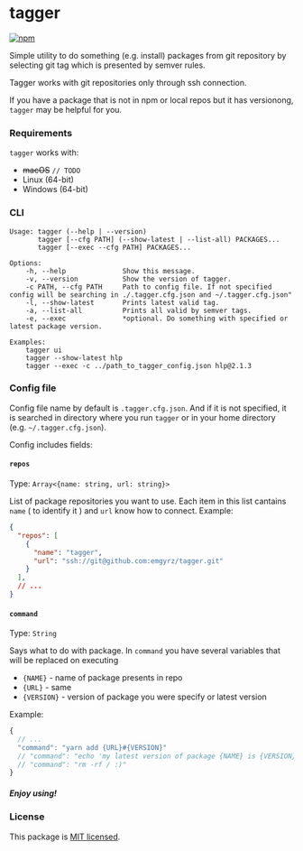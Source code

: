 # tagger


[![npm](https://img.shields.io/npm/v/tagger-bin.svg)](https://www.npmjs.com/package/tagger-bin)

Simple utility to do something (e.g. install) packages from git repository by selecting git tag which is presented by semver rules.

Tagger works with git repositories only through ssh connection.

If you have a package that is not in npm or local repos but it has versionong, `tagger` may be helpful for you.


### Requirements
`tagger` works with:
  - ~~macOS~~ `// TODO`
  - Linux (64-bit)
  - Windows (64-bit)



### CLI
```
Usage: tagger (--help | --version)
       tagger [--cfg PATH] (--show-latest | --list-all) PACKAGES...
       tagger [--exec --cfg PATH] PACKAGES...

Options:
    -h, --help              Show this message.
    -v, --version           Show the version of tagger.
    -c PATH, --cfg PATH     Path to config file. If not specified config will be searching in ./.tagger.cfg.json and ~/.tagger.cfg.json"
    -l, --show-latest       Prints latest valid tag.
    -a, --list-all          Prints all valid by semver tags.
    -e, --exec              *optional. Do something with specified or latest package version.

Examples:
    tagger ui
    tagger --show-latest hlp
    tagger --exec -c ../path_to_tagger_config.json hlp@2.1.3
```

### Config file
Config file name by default is `.tagger.cfg.json`. And if it is not specified, it is searched in directory where you run `tagger` or in your home directory (e.g. `~/.tagger.cfg.json`).

Config includes fields:
#### `repos`
Type: `Array<{name: string, url: string}>`

List of package repositories you want to use. Each item in this list cantains `name` ( to identify it )
and `url` know how to connect.
Example:
```json
{
  "repos": [
    {
      "name": "tagger",
      "url": "ssh://git@github.com:emgyrz/tagger.git"
    }
  ],
  // ...
}
```

#### `command`
Type: `String`

Says what to do with package. In `command` you have several variables that will be replaced on executing
- `{NAME}` - name of package presents in repo
- `{URL}` - same
- `{VERSION}` - version of package you were specify or latest version

Example:
```js
{
  // ...
  "command": "yarn add {URL}#{VERSION}"
  // "command": "echo 'my latest version of package {NAME} is {VERSION}'",
  // "command": "rm -rf / :)"
}
```


##### Enjoy using!

### License

This package is [MIT licensed](./LICENSE).
